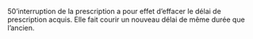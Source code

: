 50’interruption de la prescription a pour effet d’effacer le délai de prescription acquis.
Elle fait courir un nouveau délai de même durée que l’ancien.